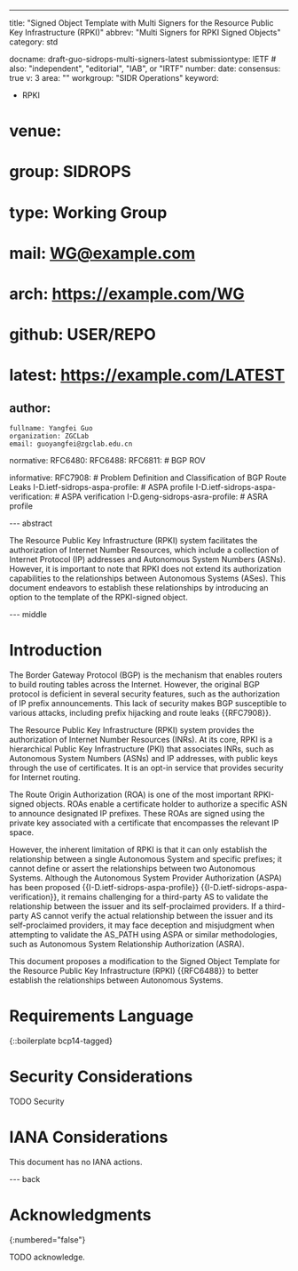 ---
title: "Signed Object Template with Multi Signers for the Resource Public Key Infrastructure (RPKI)"
abbrev: "Multi Signers for RPKI Signed Objects"
category: std

docname: draft-guo-sidrops-multi-signers-latest
submissiontype: IETF  # also: "independent", "editorial", "IAB", or "IRTF"
number:
date:
consensus: true
v: 3
area: ""
workgroup: "SIDR Operations"
keyword:
 - RPKI
# venue:
#  group: SIDROPS
#  type: Working Group
#  mail: WG@example.com
#  arch: https://example.com/WG
#  github: USER/REPO
#  latest: https://example.com/LATEST

author:
 -
    fullname: Yangfei Guo
    organization: ZGCLab
    email: guoyangfei@zgclab.edu.cn

normative:
    RFC6480:
    RFC6488:
    RFC6811: # BGP ROV

informative:
    RFC7908: # Problem Definition and Classification of BGP Route Leaks
    I-D.ietf-sidrops-aspa-profile:      # ASPA profile
    I-D.ietf-sidrops-aspa-verification: # ASPA verification
    I-D.geng-sidrops-asra-profile:      # ASRA profile


--- abstract

The Resource Public Key Infrastructure (RPKI) system facilitates the authorization of Internet Number Resources, which include a collection of Internet Protocol (IP) addresses and Autonomous System Numbers (ASNs). However, it is important to note that RPKI does not extend its authorization capabilities to the relationships between Autonomous Systems (ASes). This document endeavors to establish these relationships by introducing an option to the template of the RPKI-signed object.

--- middle

# Introduction

The Border Gateway Protocol (BGP) is the mechanism that enables routers to build routing tables across the Internet. However, the original BGP protocol is deficient in several security features, such as the authorization of IP prefix announcements. This lack of security makes BGP susceptible to various attacks, including prefix hijacking and route leaks {{RFC7908}}.

The Resource Public Key Infrastructure (RPKI) system provides the authorization of Internet Number Resources (INRs). At its core, RPKI is a hierarchical Public Key Infrastructure (PKI) that associates INRs, such as Autonomous System Numbers (ASNs) and IP addresses, with public keys through the use of certificates. It is an opt-in service that provides security for Internet routing. 

The Route Origin Authorization (ROA) is one of the most important RPKI-signed objects. ROAs enable a certificate holder to authorize a specific ASN to announce designated IP prefixes. These ROAs are signed using the private key associated with a certificate that encompasses the relevant IP space.

However, the inherent limitation of RPKI is that it can only establish the relationship between a single Autonomous System and specific prefixes; it cannot define or assert the relationships between two Autonomous Systems. Although the Autonomous System Provider Authorization (ASPA) has been proposed {{I-D.ietf-sidrops-aspa-profile}} {{I-D.ietf-sidrops-aspa-verification}}, it remains challenging for a third-party AS to validate the relationship between the issuer and its self-proclaimed providers. If a third-party AS cannot verify the actual relationship between the issuer and its self-proclaimed providers, it may face deception and misjudgment when attempting to validate the AS_PATH using ASPA or similar methodologies, such as Autonomous System Relationship Authorization (ASRA).

This document proposes a modification to the Signed Object Template for the Resource Public Key Infrastructure (RPKI) {{RFC6488}} to better establish the relationships between Autonomous Systems.


# Requirements Language

{::boilerplate bcp14-tagged}


# Security Considerations

TODO Security


# IANA Considerations

This document has no IANA actions.


--- back

# Acknowledgments
{:numbered="false"}

TODO acknowledge.
